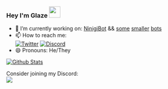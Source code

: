### Hey I'm Glaze <img src="https://raw.githubusercontent.com/MartinHeinz/MartinHeinz/master/wave.gif" width="30px">

- 🔭 I’m currently working on: [NinigiBot](https://github.com/Glazelf/NinigiBot) && [some](https://github.com/Glazelf/SardineCollector) [smaller](https://github.com/Glazelf/AmongDiscord) [bots](https://github.com/Glazelf/ShinjuBot)
- 📫 How to reach me:  
[![Twitter][1.2]][1] [![Discord][2.2]][2]
- 😄 Pronouns: He/They  
  
[![Github Stats](https://github-readme-stats.vercel.app/api?username=glazelf&count_private=true&show_icons=true&theme=tokyonight)](https://github.com/glazelf/github-readme-stats)
  
Consider joining my Discord:  
[<img src="https://canary.discordapp.com/api/guilds/549214833858576395/widget.png?style=banner2">](https://discord.gg/2gkybyu)


<!--Social Media links-->
[1]: https://twitter.com/Glazelfy
[2]: https://discord.gg/2gkybyu

<!--Icons-->
[1.2]: https://cdn4.iconfinder.com/data/icons/miu-social/60/twitter-social-media-64.png
[2.2]: https://cdn4.iconfinder.com/data/icons/vector-brand-logos/40/Discord-64.png
